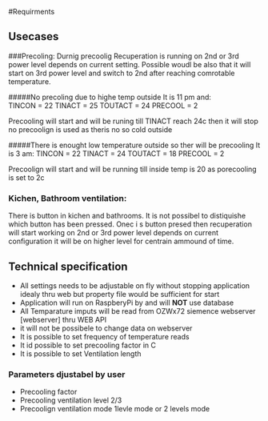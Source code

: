 #Requirments

## Usecases

###Precoling:
Durnig precoolig Recuperation is running on 2nd or 3rd power level depends on current setting. Possible woudl be also that it will start on 3rd power level and switch to 2nd after reaching comrotable temperature.
	
	
#####No precoling due to highe temp outside	
	It is 11 pm and:  
	TINCON = 22
	TINACT = 25
	TOUTACT = 24
	PRECOOL = 2
	
Precooling will start and will be runing till TINACT reach 24c then it will stop no precoolign is used as theris no so cold outside
	
#####There is enought low temperature outside so ther will be precooling
    It is 3 am:
	TINCON = 22
	TINACT = 24
	TOUTACT = 18
	PRECOOL = 2
	
Precoolign will start and will be running till inside temp is 20 as porecooling is set to 2c 

### Kichen, Bathroom ventilation:
	
There is button in kichen and bathrooms. It is not possibel to distiquishe which button has been pressed.
Onec i s button presed then recuperation will start working on 2nd or 3rd power level depends on current configuration it will be on higher level for centrain ammound of time. 

## Technical specification

* All settings needs to be adjustable on fly without stopping application idealy thru web but property file would be sufficient for start
* Application will run on RaspberyPi by and will **NOT** use database
* All Temparature imputs will be read from OZWx72 siemence webserver [webserver] thru WEB API
* it will not be possibele to change data on webserver
* It is possible to set frequency of temperature reads
* It id possible to set precooling factor in C
* It is possible to set Ventilation length

### Parameters djustabel by user
* Precooling factor
* Precooling ventilation level 2/3
* Precoolign ventilation mode 1levle mode or 2 levels mode






  





		
	
